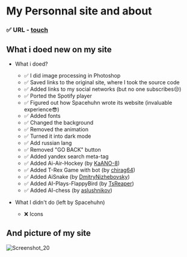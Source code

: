 # My Personnal site and about
 ### :white_check_mark: URL - [touch](https://alekszavg.github.io)
 ## What i doed new on my site
   - What i doed?
      - :white_check_mark: I did image processing in Photoshop
      - :white_check_mark: Saved links to the original site, where I took the source code
      - :white_check_mark: Added links to my social networks (but no one subscribes:unamused:)
      - :white_check_mark: Ported the Spotify player
      - :white_check_mark: Figured out how Spacehuhn wrote its website (invaluable experience:sunglasses:)
      - :white_check_mark: Added fonts
      - :white_check_mark: Changed the background
      - :white_check_mark: Removed the animation
      - :white_check_mark: Turned it into dark mode
      - :white_check_mark: Add russian lang
      - :white_check_mark: Removed "GO BACK" button
      - :white_check_mark: Added yandex search meta-tag
      - :white_check_mark: Added Ai-Air-Hockey (by [KaANO-8](https://github.com/KaANO-8/airHockey))
      - :white_check_mark: Added T-Rex Game with bot (by [chirag64](https://github.com/chirag64/t-rex-runner-bot))
      - :white_check_mark: Added AiSnake (by [DmitryNizhebovsky](https://github.com/DmitryNizhebovsky/AiSnake))
      - :white_check_mark: Added AI-Plays-FlappyBird (by [TsReaper](https://github.com/TsReaper/AI-Plays-FlappyBird))
      - :white_check_mark: Added AI-chess (by [aslushnikov](https://github.com/aslushnikov/chess))

   - What I didn't do (left by Spacehuhn)
      - :x: Icons
## And picture of my site
![Screenshot_20](https://user-images.githubusercontent.com/40857994/93990108-14aa0b00-fdce-11ea-86dd-0efe2e4e4976.png)
